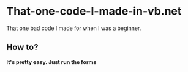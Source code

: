 # That-one-code-I-made-in-vb.net
That one bad code I made for when I was a beginner.

## How to?


**It's pretty easy. Just run the forms**
